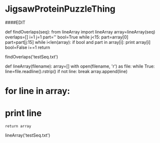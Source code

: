 # JigsawProteinPuzzleThing

####EDIT

def findOverlaps(seq):
    from lineArray import lineArray
    array=lineArray(seq)
    overlaps=[]
    i=1
    j=1
    part=''
    bool=True
    while j<15:
        part=array[0]
        part=part[j:15]
        while i<len(array):
            if bool and part in array[i]:
                print array[i]
                bool=False
            i+=1
    return

findOverlaps('testSeq.txt')



def lineArray(filename):
    array=[]
    with open(filename, 'r') as file:
        while True:
            line=file.readline().rstrip()
            if not line: break
            array.append(line)
#    for line in array:
#        print line
    return array

lineArray('testSeq.txt')

